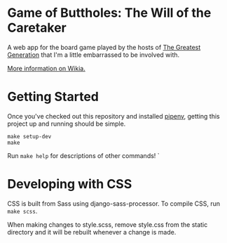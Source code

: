 # Game of Buttholes: The Will of the Caretaker

A web app for the board game played by the hosts of [The Greatest Generation](http://gagh.biz) that I'm a little embarrassed to be involved with.

[More information on Wikia.](<http://greatestgen.wikia.com/wiki/DS9_Board_Game_(Game_of_Buttholes)>)

# Getting Started

Once you've checked out this repository and installed [pipenv](http://pipenv.readthedocs.io), getting this project up and running should be simple.

```
make setup-dev
make
```

Run `make help` for descriptions of other commands!
`

# Developing with CSS

CSS is built from Sass using django-sass-processor. To compile CSS, run `make scss`.

When making changes to style.scss, remove style.css from the static directory and it will be rebuilt whenever a change is made.

